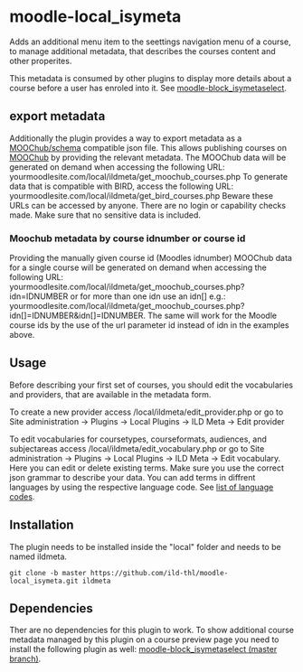 # moodle-local_isymeta
Adds an additional menu item to the seettings navigation menu of a course, to manage additional metadata, that describes the courses content and other properites.

This metadata is consumed by other plugins to display more details about a course before a user has enroled into it. See [moodle-block_isymetaselect](https://github.com/ild-thl/moodle-block_isymetaselect).

## export metadata
Additionally the plugin provides a way to export metadata as a [MOOChub/schema](https://github.com/MOOChub/schema) compatible json file. 
This allows publishing courses on [MOOChub](https://moochub.org/) by providing the relevant metadata.
The MOOChub data will be generated on demand when accessing the following URL: yourmoodlesite.com/local/ildmeta/get_moochub_courses.php
To generate data that is compatible with BIRD, access the following URL: yourmoodlesite.com/local/ildmeta/get_bird_courses.php
Beware these URLs can be accessed by anyone. There are no login or capability checks made. Make sure that no sensitive data is included.
### Moochub metadata by course idnumber or course id
Providing the manually given course id (Moodles idnumber) MOOChub data for a single course will be generated on demand when accessing the following URL: yourmoodlesite.com/local/ildmeta/get_moochub_courses.php?idn=IDNUMBER or for more than one idn use an idn[] e.g.:  yourmoodlesite.com/local/ildmeta/get_moochub_courses.php?idn[]=IDNUMBER&idn[]=IDNUMBER.
The same will work for the Moodle course ids by the use of the url parameter id instead of idn in the examples above.


## Usage
Before describing your first set of courses, you should edit the vocabularies and providers, that are available in the metadata form.

To create a new provider access /local/ildmeta/edit_provider.php or go to Site administration -> Plugins -> Local Plugins -> ILD Meta -> Edit provider

To edit vocabularies for coursetypes, courseformats, audiences, and subjectareas access /local/ildmeta/edit_vocabulary.php or go to Site administration -> Plugins -> Local Plugins -> ILD Meta -> Edit vocabulary. Here you can edit or delete existing terms. Make sure you use the correct json grammar to describe your data. You can add terms in diffrent languages by using the respective language code. See [list of language codes](https://en.wikipedia.org/wiki/List_of_ISO_639-1_codes).

## Installation
The plugin needs to be installed inside the "local" folder and needs to be named ildmeta. 

    git clone -b master https://github.com/ild-thl/moodle-local_isymeta.git ildmeta
    
## Dependencies
Ther are no dependencies for this plugin to work.
To show additional course metadata managed by this plugin on a course preview page you need to install the following plugin as well:
[moodle-block_isymetaselect (master branch)](https://github.com/ild-thl/moodle-block_isymetaselect/tree/master).
